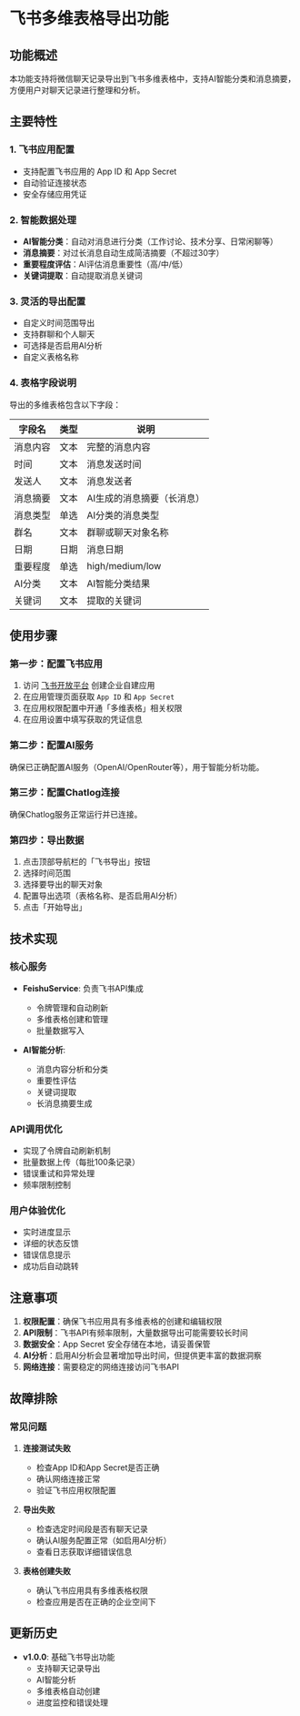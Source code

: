 # 飞书多维表格导出功能

## 功能概述

本功能支持将微信聊天记录导出到飞书多维表格中，支持AI智能分类和消息摘要，方便用户对聊天记录进行整理和分析。

## 主要特性

### 1. 飞书应用配置
- 支持配置飞书应用的 App ID 和 App Secret
- 自动验证连接状态
- 安全存储应用凭证

### 2. 智能数据处理
- **AI智能分类**：自动对消息进行分类（工作讨论、技术分享、日常闲聊等）
- **消息摘要**：对过长消息自动生成简洁摘要（不超过30字）
- **重要程度评估**：AI评估消息重要性（高/中/低）
- **关键词提取**：自动提取消息关键词

### 3. 灵活的导出配置
- 自定义时间范围导出
- 支持群聊和个人聊天
- 可选择是否启用AI分析
- 自定义表格名称

### 4. 表格字段说明

导出的多维表格包含以下字段：

| 字段名 | 类型 | 说明 |
|--------|------|------|
| 消息内容 | 文本 | 完整的消息内容 |
| 时间 | 文本 | 消息发送时间 |
| 发送人 | 文本 | 消息发送者 |
| 消息摘要 | 文本 | AI生成的消息摘要（长消息） |
| 消息类型 | 单选 | AI分类的消息类型 |
| 群名 | 文本 | 群聊或聊天对象名称 |
| 日期 | 日期 | 消息日期 |
| 重要程度 | 单选 | high/medium/low |
| AI分类 | 文本 | AI智能分类结果 |
| 关键词 | 文本 | 提取的关键词 |

## 使用步骤

### 第一步：配置飞书应用

1. 访问 [飞书开放平台](https://open.feishu.cn/app) 创建企业自建应用
2. 在应用管理页面获取 `App ID` 和 `App Secret`
3. 在应用权限配置中开通「多维表格」相关权限
4. 在应用设置中填写获取的凭证信息

### 第二步：配置AI服务

确保已正确配置AI服务（OpenAI/OpenRouter等），用于智能分析功能。

### 第三步：配置Chatlog连接

确保Chatlog服务正常运行并已连接。

### 第四步：导出数据

1. 点击顶部导航栏的「飞书导出」按钮
2. 选择时间范围
3. 选择要导出的聊天对象
4. 配置导出选项（表格名称、是否启用AI分析）
5. 点击「开始导出」

## 技术实现

### 核心服务

- **FeishuService**: 负责飞书API集成
  - 令牌管理和自动刷新
  - 多维表格创建和管理
  - 批量数据写入

- **AI智能分析**: 
  - 消息内容分析和分类
  - 重要性评估
  - 关键词提取
  - 长消息摘要生成

### API调用优化

- 实现了令牌自动刷新机制
- 批量数据上传（每批100条记录）
- 错误重试和异常处理
- 频率限制控制

### 用户体验优化

- 实时进度显示
- 详细的状态反馈
- 错误信息提示
- 成功后自动跳转

## 注意事项

1. **权限配置**：确保飞书应用具有多维表格的创建和编辑权限
2. **API限制**：飞书API有频率限制，大量数据导出可能需要较长时间
3. **数据安全**：App Secret 安全存储在本地，请妥善保管
4. **AI分析**：启用AI分析会显著增加导出时间，但提供更丰富的数据洞察
5. **网络连接**：需要稳定的网络连接访问飞书API

## 故障排除

### 常见问题

1. **连接测试失败**
   - 检查App ID和App Secret是否正确
   - 确认网络连接正常
   - 验证飞书应用权限配置

2. **导出失败**
   - 检查选定时间段是否有聊天记录
   - 确认AI服务配置正常（如启用AI分析）
   - 查看日志获取详细错误信息

3. **表格创建失败**
   - 确认飞书应用具有多维表格权限
   - 检查应用是否在正确的企业空间下

## 更新历史

- **v1.0.0**: 基础飞书导出功能
  - 支持聊天记录导出
  - AI智能分析
  - 多维表格自动创建
  - 进度监控和错误处理 